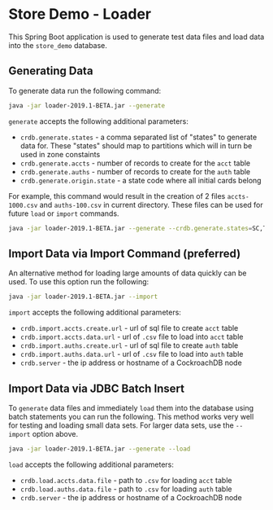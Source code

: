 # Store Demo - Loader

This Spring Boot application is used to generate test data files and load data into the `store_demo` database.

## Generating Data
To generate data run the following command:

```bash
java -jar loader-2019.1-BETA.jar --generate
```

`generate` accepts the following additional parameters:
* `crdb.generate.states` - a comma separated list of "states" to generate data for. These "states" should map to partitions which will in turn be used in zone constaints 
* `crdb.generate.accts` - number of records to create for the `acct` table
* `crdb.generate.auths` - number of records to create for the `auth` table
* `crdb.generate.origin.state` - a state code where all initial cards belong

For example, this command would result in the creation of 2 files `accts-1000.csv` and `auths-100.csv` in current directory.  These files can be used for future `load` or `import` commands.
```bash
java -jar loader-2019.1-BETA.jar --generate --crdb.generate.states=SC,TX,CA --crdb.generate.accts=1000 --crdb.generate.auths=100
```

## Import Data via Import Command (preferred)
An alternative method for loading large amounts of data quickly can be used.  To use this option run the following:
```bash
java -jar loader-2019.1-BETA.jar --import
```

`import` accepts the following additional parameters:
* `crdb.import.accts.create.url` - url of sql file to create `acct` table
* `crdb.import.accts.data.url` - url of `.csv` file to load into `acct` table
* `crdb.import.auths.create.url` - url of sql file to create `auth` table
* `crdb.import.auths.data.url` - url of `.csv` file to load into `auth` table
* `crdb.server` - the ip address or hostname of a CockroachDB node

## Import Data via JDBC Batch Insert
To `generate` data files and immediately `load` them into the database using batch statements you can run the following.  This method works very well for testing and loading small data sets.  For larger data sets, use the `--import` option above.
```bash
java -jar loader-2019.1-BETA.jar --generate --load
```

`load` accepts the following additional parameters:
* `crdb.load.accts.data.file` - path to `.csv` for loading `acct` table
* `crdb.load.auths.data.file` - path to `.csv` for loading `auth` table
* `crdb.server` - the ip address or hostname of a CockroachDB node

